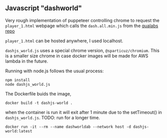 
## Javascript "dashworld"

Very rough implementation of puppeteer controlling chrome to request the
`player_1.html` webpage which calls the `dash.all.min.js`
from the [qualabs repo](https://github.com/montevideo-tech/cmcd-analyzer/blob/feature/cmcd-v2-demuxed/analyzer-dashboard/public/dash.all.min.js)

`player_1.html` can be hosted anywhere, I used localhost.

`dashjs_world.js` uses a special chrome version, `@sparticuz/chromium`.
This is a smaller size chrome in case docker images will be made for AWS lambda in the future.

Running with node.js follows the usual process:
```
npm install
node dashjs_world.js
```

The Dockerfile buids the image,
```
docker build -t dashjs-world .
```
when the container is run it will exit after 1 minute due to the setTimeout() in `dashjs_world.js`. TODO: run for a longer time.
```
docker run -it --rm --name dashworldab --network host -d dashjs-world:latest
```


